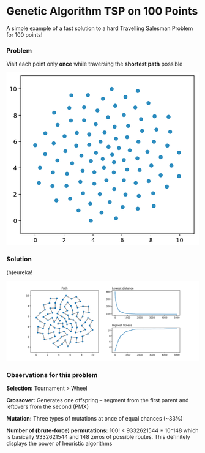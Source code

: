 # Genetic Algorithm TSP on 100 Points
A simple example of a fast solution to a hard Travelling Salesman Problem for 100 points!

### Problem
Visit each point only **once** while traversing the **shortest path** possible

![problem-image](images/problem.png)
### Solution
(h)eureka!

![solution-image](images/solution.png)

### Observations for this problem
**Selection:** Tournament > Wheel

**Crossover:** Generates one offspring – segment from the first parent and leftovers from the second (PMX)

**Mutation:** Three types of mutations at once of equal chances (~33%)

**Number of (brute-force) permutations:** 100! < 9332621544 * 10^148 which is basically 9332621544 and 148 zeros of possible routes. This definitely displays the power of heuristic algorithms
